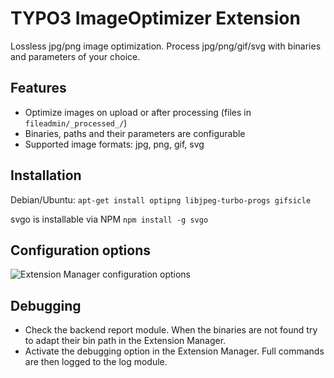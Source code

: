 # TYPO3 ImageOptimizer Extension

Lossless jpg/png image optimization. Process jpg/png/gif/svg with binaries and parameters of your choice.

## Features

* Optimize images on upload or after processing (files in `fileadmin/_processed_/`)
* Binaries, paths and their parameters are configurable
* Supported image formats: jpg, png, gif, svg

## Installation

Debian/Ubuntu: `apt-get install optipng libjpeg-turbo-progs gifsicle`

svgo is installable via NPM `npm install -g svgo`

## Configuration options

![Extension Manager configuration options](https://raw.githubusercontent.com/christophlehmann/imageoptimizer/master/Documentation/configuration.png)

## Debugging

* Check the backend report module. When the binaries are not found try to adapt their bin path in the Extension Manager.
* Activate the debugging option in the Extension Manager. Full commands are then logged to the log module.